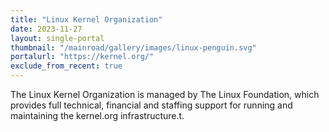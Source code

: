 ```yaml
---
title: "Linux Kernel Organization"
date: 2023-11-27
layout: single-portal
thumbnail: "/mainroad/gallery/images/linux-penguin.svg"
portalurl: "https://kernel.org/"
exclude_from_recent: true
---
```

The Linux Kernel Organization is managed by The Linux Foundation, which provides full technical, financial and staffing support for running and maintaining the kernel.org infrastructure.t.